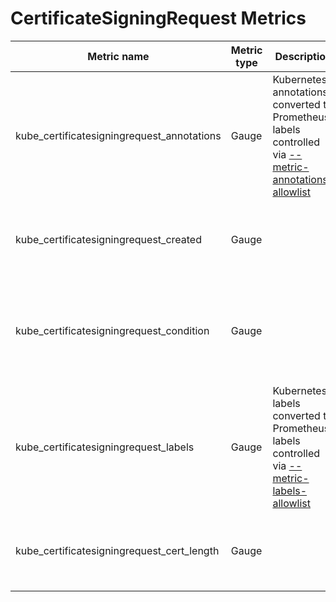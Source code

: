 # CertificateSigningRequest Metrics

| Metric name                                | Metric type | Description                                                                                                               | Labels/tags                                                                                                                                                                   | Status       |
| ------------------------------------------ | ----------- | ------------------------------------------------------------------------------------------------------------------------- | ----------------------------------------------------------------------------------------------------------------------------------------------------------------------------- | ------------ |
| kube_certificatesigningrequest_annotations | Gauge       | Kubernetes annotations converted to Prometheus labels controlled via [--metric-annotations-allowlist](../../developer/cli-arguments.md) | `certificatesigningrequest`=&lt;certificatesigningrequest-name&gt; <br> `signer_name`=&lt;certificatesigningrequest-signer-name&gt;                                           | EXPERIMENTAL |
| kube_certificatesigningrequest_created     | Gauge       |                                                                                                                           | `certificatesigningrequest`=&lt;certificatesigningrequest-name&gt; <br> `signer_name`=&lt;certificatesigningrequest-signer-name&gt;                                           | STABLE       |
| kube_certificatesigningrequest_condition   | Gauge       |                                                                                                                           | `certificatesigningrequest`=&lt;certificatesigningrequest-name&gt; <br> `signer_name`=&lt;certificatesigningrequest-signer-name&gt; <br> `condition`=&lt;approved\|denied&gt; | STABLE       |
| kube_certificatesigningrequest_labels      | Gauge       | Kubernetes labels converted to Prometheus labels controlled via [--metric-labels-allowlist](../../developer/cli-arguments.md)           | `certificatesigningrequest`=&lt;certificatesigningrequest-name&gt; <br> `signer_name`=&lt;certificatesigningrequest-signer-name&gt;                                           | STABLE       |
| kube_certificatesigningrequest_cert_length | Gauge       |                                                                                                                           | `certificatesigningrequest`=&lt;certificatesigningrequest-name&gt; <br> `signer_name`=&lt;certificatesigningrequest-signer-name&gt;                                           | STABLE       |
